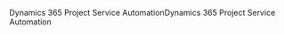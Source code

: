 <span data-ttu-id="4507c-101">Dynamics 365 Project Service Automation</span><span class="sxs-lookup"><span data-stu-id="4507c-101">Dynamics 365 Project Service Automation</span></span>
